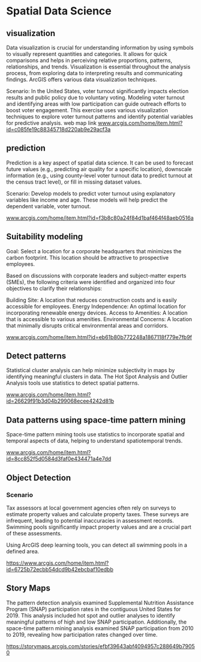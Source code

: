 # Spatial Data Science
## visualization 
Data visualization is crucial for understanding information by using symbols to visually represent quantities and categories. It allows for quick comparisons and helps in perceiving relative proportions, patterns, relationships, and trends. Visualization is essential throughout the analysis process, from exploring data to interpreting results and communicating findings. ArcGIS offers various data visualization techniques.

Scenario: In the United States, voter turnout significantly impacts election results and public policy due to voluntary voting. Modeling voter turnout and identifying areas with low participation can guide outreach efforts to boost voter engagement. This exercise uses various visualization techniques to explore voter turnout patterns and identify potential variables for predictive analysis.
web map link www.arcgis.com/home/item.html?id=c085fe19c88345718d220ab9e29acf3a

## prediction 
Prediction is a key aspect of spatial data science. It can be used to forecast future values (e.g., predicting air quality for a specific location), downscale information (e.g., using county-level voter turnout data to predict turnout at the census tract level), or fill in missing dataset values.

Scenario: Develop models to predict voter turnout using explanatory variables like income and age. These models will help predict the dependent variable, voter turnout.


www.arcgis.com/home/item.html?id=f3b8c80a24f84d1baf464f48aeb0516a

## Suitability modeling 
Goal: Select a location for a corporate headquarters that minimizes the carbon footprint. This location should be attractive to prospective employees.

Based on discussions with corporate leaders and subject-matter experts (SMEs), the following criteria were identified and organized into four objectives to clarify their relationships:

Building Site: A location that reduces construction costs and is easily accessible for employees.
Energy Independence: An optimal location for incorporating renewable energy devices.
Access to Amenities: A location that is accessible to various amenities.
Environmental Concerns: A location that minimally disrupts critical environmental areas and corridors.

www.arcgis.com/home/item.html?id=eb61b80b772248a1867118f779e7fb9f

## Detect patterns

Statistical cluster analysis can help minimize subjectivity in maps by identifying meaningful clusters in data. The Hot Spot Analysis and Outlier Analysis tools use statistics to detect spatial patterns.

www.arcgis.com/home/item.html?id=26629f91b3d04b299068ecee4242d81b

## Data patterns using space-time pattern mining

Space-time pattern mining tools use statistics to incorporate spatial and temporal aspects of data, helping to understand spatiotemporal trends.

www.arcgis.com/home/item.html?id=8cc852f5d0584d3faf0e434471a4e7dd


## Object Detection

### Scenario
Tax assessors at local government agencies often rely on surveys to estimate property values and calculate property taxes. These surveys are infrequent, leading to potential inaccuracies in assessment records. Swimming pools significantly impact property values and are a crucial part of these assessments.

Using ArcGIS deep learning tools, you can detect all swimming pools in a defined area.

https://www.arcgis.com/home/item.html?id=6725b72ecbb54dcd9b42ebcbaf10edbb


## Story Maps

The pattern detection analysis examined Supplemental Nutrition Assistance Program (SNAP) participation rates in the contiguous United States for 2019. This analysis included hot spot and outlier analyses to identify meaningful patterns of high and low SNAP participation. Additionally, the space-time pattern mining analysis examined SNAP participation from 2010 to 2019, revealing how participation rates changed over time.

https://storymaps.arcgis.com/stories/efbf39643abf4094957c288649b79050
